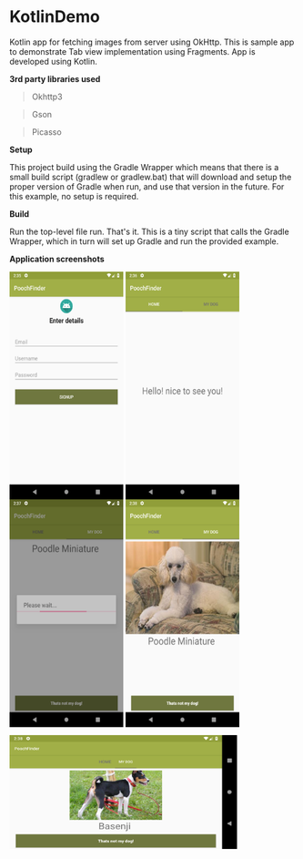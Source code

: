 # KotlinDemo
Kotlin app for fetching images from server using OkHttp.
This is sample app to demonstrate Tab view implementation using Fragments.
App is developed using Kotlin.

**3rd party libraries used**
>Okhttp3

>Gson

>Picasso

**Setup**

This project build using the Gradle Wrapper which means that there is a small build script (gradlew or gradlew.bat) that will download and setup the proper version of Gradle when run, and use that version in the future. For this example, no setup is required.

**Build**

Run the top-level file run. That's it. This is a tiny script that calls the Gradle Wrapper, which in turn will set up Gradle and run the provided example.

**Application screenshots**

<a href="LoginScreen"><img src="https://raw.githubusercontent.com/aryan5th/KotlinDemo/master/screenshots/login_screen.png" align="center" height="400" width="200" ></a>
<a href="LoginScreen"><img src="https://raw.githubusercontent.com/aryan5th/KotlinDemo/master/screenshots/home_tab.png" align="center" height="400" width="200" ></a>
<a href="LoginScreen"><img src="https://raw.githubusercontent.com/aryan5th/KotlinDemo/master/screenshots/fetching_data.png" align="center" height="400" width="200" ></a>
<a href="LoginScreen"><img src="https://raw.githubusercontent.com/aryan5th/KotlinDemo/master/screenshots/image_view.png" align="center" height="400" width="200" ></a>

<a href="LoginScreen"><img src="https://raw.githubusercontent.com/aryan5th/KotlinDemo/master/screenshots/imageview_landscape.png" align="center" height="200" width="400" ></a>

